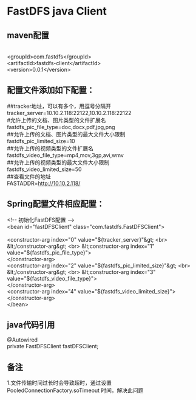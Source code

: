# FastDFS java Client

## maven配置
<dependency>    <br>
    &lt;groupId&gt;com.fastdfs&lt;/groupId&gt;  <br>
	&lt;artifactId>fastdfs-client&lt;/artifactId&gt; <br>
	&lt;version>0.0.1&lt;/version&gt;    <br>
</dependency>

## 配置文件添加如下配置：
##tracker地址，可以有多个，用逗号分隔开 <br>
tracker_server=10.10.2.118:22122,10.10.2.118:22122  <br>
#允许上传的文档、图片类型的文件扩展名   <br>
fastdfs_pic_file_type=doc,docx,pdf,jpg,png  <br>
##允许上传的文档、图片类型的最大文件大小限制    <br>
fastdfs_pic_limited_size=10 <br>
##允许上传的视频类型的文件扩展名    <br>
fastdfs_video_file_type=mp4,mov,3gp,avi,wmv <br>
##允许上传的视频类型的最大文件大小限制  <br>
fastdfs_video_limited_size=50   <br>
##查看文件的地址    <br>
FASTADDR=http://10.10.2.118/

## Spring配置文件相应配置：
&lt;!-- 初始化FastDFS配置 --&gt;  <br>
&lt;bean id="fastDFSClient" class="com.fastdfs.FastDFSClient"&gt; <br>  
	&lt;constructor-arg index="0" value="${tracker_server}"&gt;   <br>
	&lt;/constructor-arg&gt;  <br>
	&lt;constructor-arg index="1" value="${fastdfs_pic_file_type}"&gt;    <br>
	&lt;/constructor-arg&gt;  <br>
	&lt;constructor-arg index="2" value="${fastdfs_pic_limited_size}"&gt; <br>
	&lt;/constructor-arg&gt;  <br>
	&lt;constructor-arg index="3" value="${fastdfs_video_file_type}"&gt;  <br>
	&lt;/constructor-arg&gt;  <br>
	&lt;constructor-arg index="4" value="${fastdfs_video_limited_size}"&gt;   <br>
	&lt;/constructor-arg&gt;  <br>
&lt;/bean>

## java代码引用
@Autowired <br>
private FastDFSClient fastDFSClient;

## 备注
1.文件传输时间过长时会导致超时，通过设置 PooledConnectionFactory.soTimeout 时间，解决此问题
